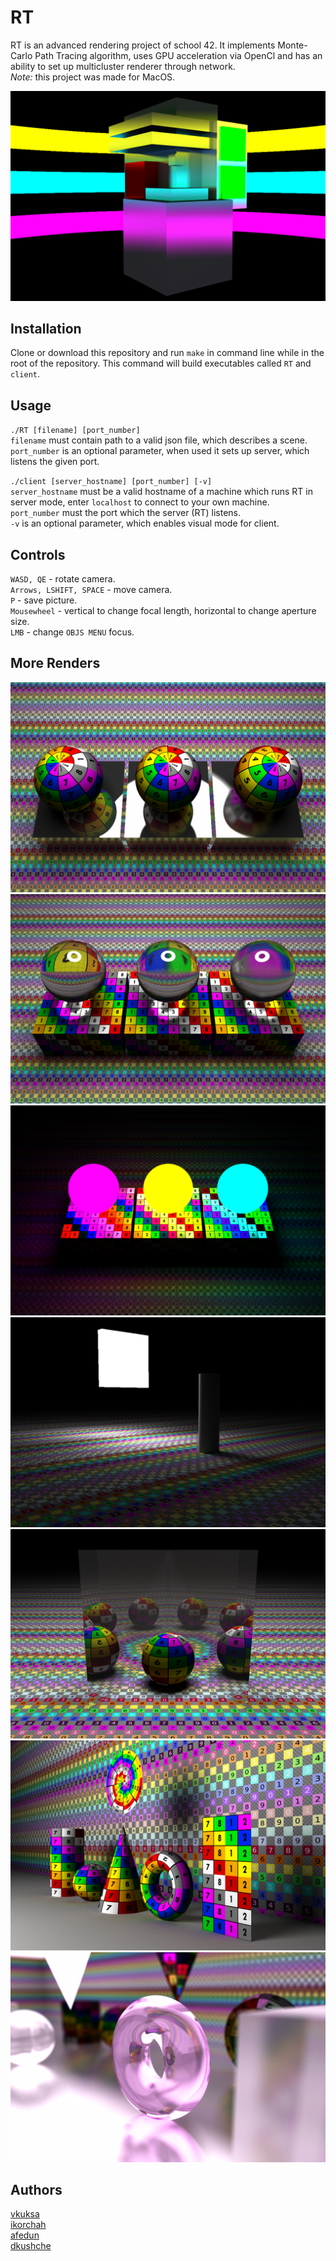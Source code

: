 # RT
RT is an advanced rendering project of school 42. It implements Monte-Carlo Path Tracing algorithm, 
uses GPU acceleration via OpenCl and has an ability to set up multicluster renderer through network.  
*Note:* this project was made for MacOS.

![render1](images/RT_abstraction_171234_samples.png)
  
## Installation
Clone or download this repository and run `make` in command line while in the root of the repository.
This command will build executables called `RT` and `client`.  
  
## Usage
`./RT [filename] [port_number]`  
`filename` must contain path to a valid json file, which describes a scene.  
`port_number` is an optional parameter, when used it sets up server, which listens the given port.  
  
 `./client [server_hostname] [port_number] [-v]`  
 `server_hostname` must be a valid hostname of a machine which runs RT in server mode, 
 enter `localhost` to connect to your own machine.  
 `port_number` must the port which the server (RT) listens.  
 `-v` is an optional parameter, which enables visual mode for client.  
 
 ## Controls
 `WASD, QE` - rotate camera.  
 `Arrows, LSHIFT, SPACE` - move camera.  
 `P` - save picture.  
 `Mousewheel` - vertical to change focal length, horizontal to change aperture size.  
 `LMB` - change `OBJS MENU` focus.  
 
 ## More Renders
 ![render2](images/RT_reflections.png)  
 ![render3](images/RT_refraction.png)  
 ![render4](images/RT_composed_colors.png)  
 ![render5](images/RT_soft_shadow.png)  
 ![render6](images/RT_recursion.png)  
 ![render7](images/RT_21194_samples.png)  
  ![render8](images/RT_3256_samples.png)  
   
 ## Authors
 [vkuksa](https://github.com/VolodymyrKuksa)  
 [ikorchah](https://github.com/ikorchah)  
 [afedun](https://github.com/FedunAnton)  
 [dkushche](https://github.com/dkushche)  
